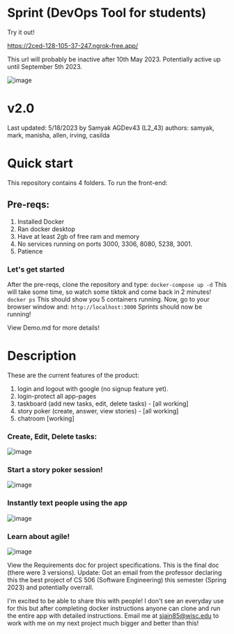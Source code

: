 # Sprint (DevOps Tool for students)

Try it out!

https://2ced-128-105-37-247.ngrok-free.app/

This url will probably be inactive after 10th May 2023. Potentially active up until September 5th 2023. 

![image](https://user-images.githubusercontent.com/52031393/236638821-66dd9b68-0711-49c6-aa0d-6e3709ec618d.png)


# v2.0
Last updated: 5/18/2023 by Samyak
AGDev43 (L2_43)
authors: samyak, mark, manisha, allen, irving, casilda

# Quick start
This repository contains 4 folders. To run the front-end:

## Pre-reqs:
1. Installed Docker
2. Ran docker desktop
3. Have at least 2gb of free ram and memory
4. No services running on ports 3000, 3306, 8080, 5238, 3001.
5. Patience

### Let's get started

After the pre-reqs, clone the repository and type:
`docker-compose up -d`
This will take some time, so watch some tiktok and come back in 2 minutes!
`docker ps`
This should show you 5 containers running. Now, go to your browser window and:
`http://localhost:3000`
Sprints should now be running!

View Demo.md for more details!

# Description
These are the current features of the product:
1. login and logout with google (no signup feature yet).
2. login-protect all app-pages
3. taskboard (add new tasks, edit, delete tasks) - [all working]
4. story poker (create, answer, view stories) - [all working]
5. chatroom [working]


### Create, Edit, Delete tasks:
![image](https://user-images.githubusercontent.com/52031393/236638875-3fdcf65c-201e-4aab-a93a-843fbf9fd580.png)

### Start a story poker session!
![image](https://user-images.githubusercontent.com/52031393/236638922-6662b3e9-2b63-4355-b0c3-192e2105bda9.png)

### Instantly text people using the app
![image](https://user-images.githubusercontent.com/52031393/236638936-6b79d390-8825-4129-987b-42df9869b1c4.png)

### Learn about agile!
![image](https://user-images.githubusercontent.com/52031393/236638954-83ac144f-eaea-45fd-84b7-a9ec11f88c57.png)

View the Requirements doc for project specifications. This is the final doc (there were 3 versions). 
Update: Got an email from the professor declaring this the best project of CS 506 (Software Engineering) this semester (Spring 2023) and potentially overrall. 

I'm excited to be able to share this with people! I don't see an everyday use for this but after completing docker instructions anyone can clone and run the entire app with detailed instructions. Email me at sjain85@wisc.edu to work with me on my next project much bigger and better than this!
